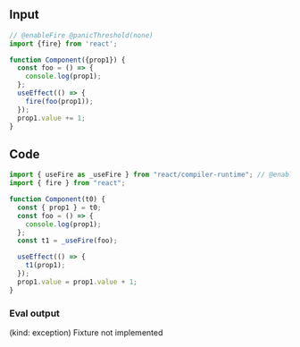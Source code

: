 
## Input

```javascript
// @enableFire @panicThreshold(none)
import {fire} from 'react';

function Component({prop1}) {
  const foo = () => {
    console.log(prop1);
  };
  useEffect(() => {
    fire(foo(prop1));
  });
  prop1.value += 1;
}

```

## Code

```javascript
import { useFire as _useFire } from "react/compiler-runtime"; // @enableFire @panicThreshold(none)
import { fire } from "react";

function Component(t0) {
  const { prop1 } = t0;
  const foo = () => {
    console.log(prop1);
  };
  const t1 = _useFire(foo);

  useEffect(() => {
    t1(prop1);
  });
  prop1.value = prop1.value + 1;
}

```
      
### Eval output
(kind: exception) Fixture not implemented